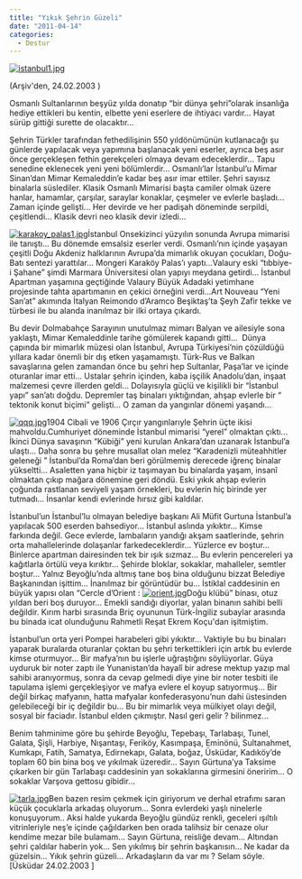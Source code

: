 ```yaml
---
title: "Yıkık Şehrin Güzeli"
date: "2011-04-14"
categories: 
  - Destur
---
```


[![istanbul1.jpg](/uploads/2011/04/istanbul1.jpg)](/uploads/2011/04/istanbul1.jpg "istanbul1.jpg")

(Arşiv'den, 24.02.2003 )

Osmanlı Sultanlarının beşyüz yılda donatıp “bir dünya şehri”olarak insanlığa hediye ettikleri bu kentin, elbette yeni eserlere de ihtiyacı vardır... Hayat sürüp gittiği surette de olacaktır...

Şehrin Türkler tarafından fethedilişinin 550 yıldönümünün kutlanacağı şu günlerde yapılacak veya yapımına başlanacak yeni eserler, ayrıca beş asır önce gerçekleşen fethin gerekçeleri olmaya devam edeceklerdir... Tapu senedine eklenecek yeni yeni bölümlerdir... Osmanlı’lar İstanbul’u Mimar Sinan’dan Mimar Kemaleddin’e kadar beş asır imar ettiler. Şehri sayısız binalarla süslediler. Klasik Osmanlı Mimarisi başta camiler olmak üzere hanlar, hamamlar, çarşılar, saraylar konaklar, çeşmeler ve evlerle başladı... Zaman içinde gelişti... Her devirde ve her padişah döneminde serpildi, çeşitlendi... Klasik devri neo klasik devir izledi...

[![karakoy_palas1.jpg](/uploads/2011/04/karakoy_palas1.jpg)](/uploads/2011/04/karakoy_palas1.jpg "karakoy_palas1.jpg")İstanbul Onsekizinci yüzyılın sonunda Avrupa mimarisi ile tanıştı... Bu dönemde emsalsiz eserler verdi. Osmanlı’nın içinde yaşayan çeşitli Doğu Akdeniz halklarının Avrupa’da mimarlık okuyan çocukları, Doğu-Batı sentezi yarattılar... Mongeri Karaköy Palas’ı yaptı...Valaury eski “tıbbiye-i Şahane” şimdi Marmara Üniversitesi olan yapıyı meydana getirdi... İstanbul Apartman yaşamına geçtiğinde Valaury Büyük Adadaki yetimhane projesinde tahta apartımanın en çekici örneğini verdi...Art Nouveau “Yeni San’at” akımında İtalyan Reimondo d’Aramco Beşiktaş’ta Şeyh Zafir tekke ve türbesi ile bu alanda inanılmaz bir ilki ortaya çıkardı.

Bu devir Dolmabahçe Sarayının unutulmaz mimarı Balyan ve ailesiyle sona yaklaştı, Mimar Kemaleddinle tarihe gömülerek kapandı gitti...  Dünya çapında bir mimarlık müzesi olan İstanbul, Avrupa Türkiyesi’nin çözüldüğü yıllara kadar önemli bir dış etken yaşamamıştı. Türk-Rus ve Balkan savaşlarına gelen zamandan önce bu şehri hep Sultanlar, Paşa’lar ve içinde oturanlar imar etti... Ustalar şehrin içinden, kaba işçilik Anadolu’dan, inşaat malzemesi çevre illerden geldi... Dolayısıyla güçlü ve kişilikli bir “İstanbul yapı” san’atı doğdu. Depremler taş binaları yıktığından, ahşap evlerle bir “ tektonik konut biçimi” gelişti... O zaman da yangınlar dönemi yaşandı...

[![qqq.jpg](/uploads/2011/04/qqq.jpg)](/uploads/2011/04/qqq.jpg "qqq.jpg")1904 Cibali ve 1906 Çırçır yangınlarıyle Şehrin üçte ikisi mahvoldu.Cumhuriyet döneminde İstanbul mimarisi “yerel” olmaktan çıktı... İkinci Dünya savaşının “Kübiği” yeni kurulan Ankara’dan uzanarak İstanbul’a ulaştı... Daha sonra bu şehre musallat olan melez “Karadenizli müteahhitler geleneği ” İstanbul’da Roma’dan beri görülmemiş derecede iğrenç binalar yükseltti... Asaletten yana hiçbir iz taşımayan bu binalarda yaşam, insanî olmaktan çıkıp mağara dönemine geri döndü. Eski yıkık ahşap evlerin çoğunda rastlanan seviyeli yaşam örnekleri, bu evlerin hiç birinde yer tutmadı... İnsanlar kendi evlerinde hırsız gibi kaldılar.

İstanbul’un İstanbul’lu olmayan belediye başkanı Ali Müfit Gurtuna İstanbul’a yapılacak 500 eserden bahsediyor... İstanbul aslında yıkıktır... Kimse farkında değil. Gece evlerde, lambaların yandığı akşam saatlerinde, şehrin orta mahallelerinde dolaşanlar farkedeceklerdir... Yüzlerce ev boştur... Binlerce apartman dairesinden tek bir ışık sızmaz... Bu evlerin pencereleri ya kağıtlarla örtülü veya kırıktır... Şehirde bloklar, sokaklar, mahalleler, semtler boştur... Yalnız Beyoğlu’nda altmış tane boş bina olduğunu bizzat Belediye Başkanından işittim... İnanılmaz bir görüntüdür bu... İstiklal caddesinin en büyük yapısı olan “Cercle d’Orient : [![orient.jpg](/uploads/2011/04/orient.jpg)](/uploads/2011/04/orient.jpg "orient.jpg")Doğu klübü” binası, otuz yıldan beri boş duruyor... Emekli sandığı diyorlar, yalan binanın sahibi belli değildir. Kırım harbi sırasında Briç oyununun Türk-İngiliz subaylar arasında bu binada icat olunduğunu Rahmetli Reşat Ekrem Koçu'dan işitmiştim.

İstanbul’un orta yeri Pompei harabeleri gibi yıkıktır... Vaktiyle bu bu binaları yaparak buralarda oturanlar çoktan bu şehri terkettikleri için artık bu evlerde kimse oturmuyor... Bir mafya’nın bu işlerle uğraştığını söylüyorlar. Güya uyduruk bir noter zaptı ile Yunanistan’da hayalî bir adrese mektup yazıp mal sahibi aranıyormuş, sonra da cevap gelmedi diye yine bir noter tesbiti ile tapulama işlemi gerçekleşiyor ve mafya evlere el koyup satıyormuş... Bir değil birkaç mafyanın, hatta mafyalar konfederasyonu’nun dahi üstesinden gelebileceği bir iç değildir bu... Bu bir mimarlık veya mülkiyet olayı değil, sosyal bir faciadır. İstanbul elden çıkmıştır. Nasıl geri gelir ? bilinmez...

Benim tahminime göre bu şehirde Beyoğlu, Tepebaşı, Tarlabaşı, Tunel, Galata, Şişli, Harbiye, Nışantaşı, Feriköy, Kasımpaşa, Eminönü, Sultanahmet, Kumkapı, Fatih, Samatya, Edirnekapı, Galata, boğaz, Üsküdar, Kadıköy’de toplam 60 bin bina boş ve yıkılmak üzeredir... Sayın Gürtuna’ya Taksime çıkarken bir gün Tarlabaşı caddesinin yan sokaklarına girmesini öneririm... O sokaklar Varşova gettosu gibidir...

[![tarla.jpg](/uploads/2011/04/tarla.jpg)](/uploads/2011/04/tarla.jpg "tarla.jpg")Ben bazen resim çekmek için giriyorum ve derhal etrafımı saran küçük çocuklarla arkadaş oluyorum... Sonra evlerdeki yaşlı ninelerle konuşuyorum.. Aksi halde yukarda Beyoğlu gündüz renkli, geceleri ışıltılı vitrinleriyle neş’e içinde çağıldarken ben orada talihsiz bir cenaze olur kendime mezar bile bulamam... Sayın Gürtuna, reisliğe devam... Altından şehri çaldılar haberin yok... Sen yıkılmış bir şehrin başkanısın... Ne kadar da güzelsin... Yıkık şehrin güzeli... Arkadaşların da var mı ? Selam söyle. \[Üsküdar 24.02.2003 \]
